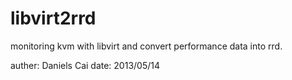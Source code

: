 libvirt2rrd
===========

monitoring kvm with libvirt and convert performance data into rrd. 

auther: Daniels Cai
date:  2013/05/14
